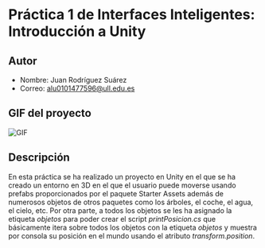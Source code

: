 # Práctica 1 de Interfaces Inteligentes: Introducción a Unity
## Autor
* Nombre: Juan Rodríguez Suárez
* Correo: alu0101477596@ull.edu.es
## GIF del proyecto
![GIF](./resultado.gif)
## Descripción
En esta práctica se ha realizado un proyecto en Unity en el que se ha creado un entorno en 3D en el que el usuario puede moverse usando prefabs proporcionados por el paquete Starter Assets además de numerosos objetos de otros paquetes como los árboles, el coche, el agua, el cielo, etc. Por otra parte, a todos los objetos se les ha asignado la etiqueta *objetos* para poder crear el script *printPosicion.cs* que básicamente itera sobre todos los objetos con la etiqueta *objetos* y muestra por consola su posición en el mundo usando el atributo *transform.position*.